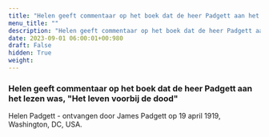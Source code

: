 ```yaml
---
title: "Helen geeft commentaar op het boek dat de heer Padgett aan het lezen was, 'Het leven voorbij de dood'"
menu_title: ""
description: "Helen geeft commentaar op het boek dat de heer Padgett aan het lezen was, 'Het leven voorbij de dood'"
date: 2023-09-01 06:00:01+00:980
draft: False
hidden: True
weight:
---
```

### Helen geeft commentaar op het boek dat de heer Padgett aan het lezen was, "Het leven voorbij de dood"

Helen Padgett - ontvangen door James Padgett op 19 april 1919, Washington, DC, USA.
